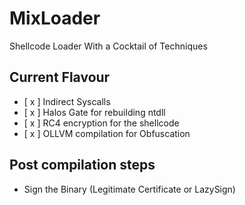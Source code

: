 # MixLoader
Shellcode Loader With a Cocktail of Techniques

## Current Flavour
- [ x ] Indirect Syscalls
- [ x ] Halos Gate for rebuilding ntdll
- [ x ] RC4 encryption for the shellcode
- [ x ] OLLVM compilation for Obfuscation

## Post compilation steps
- Sign the Binary (Legitimate Certificate or LazySign)